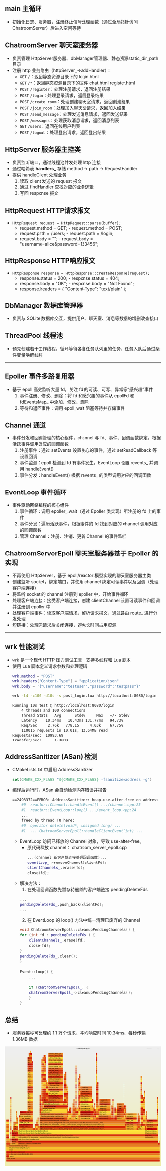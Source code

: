 ## main 主循环
- 初始化日志、服务器，注册终止信号处理函数（通过全局指针访问ChatroomServer）后进入空闲等待

## ChatroomServer 聊天室服务器
- 负责管理 HttpServer服务器、dbManager管理器、静态资源static_dir_path目录
- 注册 http 业务路由（httpServer_->addHandler）：
  - `GET` `/`：返回静态资源目录下的 login.html
  - `GET` `/*`：返回静态资源目录下的文件 chat.html register.html
  - `POST` `/register`：处理注册请求，返回注册结果
  - `POST` `/login`：处理登录请求，返回登录结果
  - `POST` `/create_room`：处理创建聊天室请求，返回创建结果
  - `POST` `/join_room`：处理加入聊天室请求，返回加入结果
  - `POST` `/send_message`：处理发送消息请求，返回发送结果
  - `POST` `/messages`：处理获取消息请求，返回消息列表
  - `GET` `/users`：返回在线用户列表
  - `POST` `/logout`：处理登出请求，返回登出结果

## HttpServer 服务器主控类
- 负责监听端口，通过线程池并发处理 http 连接
- 通过哈希表 **handlers_** 存储 method -> path -> RequestHandler
- 提供 handleClient 处理业务
  1. 读取 client 发送的 request 报文
  2. 通过 findHandler 查找对应的业务逻辑
  3. 写回 response 报文

## HttpRequest HTTP请求报文
 - `HttpRequest request = HttpRequest::parse(buffer);`
   - request.method = GET;      - request.method = POST;
   - request.path = /users;     - request.path = /login;
   - request.body = "";         - request.body = "username=alice&password=123456";

## HttpResponse HTTP响应报文
- `HttpResponse response = HttpResponse::createResponse(request);`
  - response.status = 200;     - response.status = 404;
  - response.body = "OK";      - response.body = "Not Found";
  - response.headers = { "Content-Type": "text/plain" };

## DbManager 数据库管理器
- 负责与 SQLite 数据库交互，提供用户、聊天室、消息等数据的增删改查接口

## ThreadPool 线程池
- 预先创建若干工作线程，循环等待各自任务队列里的任务，任务入队后通过条件变量唤醒线程

---

## Epoller 事件多路复用器
- 基于 epoll 高效监听大量 fd，关注 fd 的可读、可写、异常等“感兴趣”事件
  1. 事件注册、修改、删除：将 fd 和感兴趣的事件从 epollFd 和 fdEventsMap_ 中添加、修改、删除
  2. 等待和返回事件：调用 epoll_wait 阻塞等待并存储事件

## Channel 通道
- 事件分发和回调管理的核心组件，channel 与 fd、事件、回调函数绑定，根据活跃事件调用对应的回调函数
  1. 注册事件：通过 setEvents 设置关心的事件，通过 setReadCallback 等设置回调
  2. 事件监测：epoll 检测到 fd 有事件发生，EventLoop 设置 revents_ 并调用 handleEvent()
  3. 事件分发：handleEvent() 根据 revents_ 的类型调用对应的回调函数

## EventLoop 事件循环
- 事件驱动网络编程的核心组件
  1. 事件循环：调用 epoller_.wait（通过 Epoller 类实现）所注册的 fd 上的事件
  2. 事件分发：遍历活跃事件，根据事件的 fd 找到对应的 channel 调用对应的回调函数
  3. 管理 Channel：注册、注销、更新 Channel 的事件监听

## ChatroomServerEpoll 聊天室服务器基于 Epoller 的实现
- 不再使用 HttpServer，基于 epoll/reactor 模型实现的聊天室服务器主类
- 创建监听 socket，绑定端口，并使用 channel 绑定可读事件以及回调（处理客户端连接）
- 将监听 socket 的 channel 注册到 epoller 中，开始事件循环
- 处理客户端连接：接受客户端连接，创建 clientChannel 设置可读事件和回调并注册到 epoller 中
- 处理客户端事件：读取客户端请求，解析请求报文，通过路由 route_ 进行分发处理
- 短链接：处理完请求后关闭连接，避免长时间占用资源

---

## wrk 性能测试
- `wrk` 是一个现代 HTTP 压力测试工具，支持多线程和 Lua 脚本
- 使用 Lua 脚本定义请求参数和处理逻辑
    ```lua
    wrk.method = "POST"
    wrk.headers["Content-Type"] = "application/json"
    wrk.body = '{"username":"testuser","password":"testpass"}'
    ```
    ```sh
    wrk -t4 -c100 -d10s -s post_login.lua http://localhost:8080/login
    ```
    ```
    Running 10s test @ http://localhost:8080/login
        4 threads and 100 connections
        Thread Stats   Avg      Stdev     Max   +/- Stdev
        Latency    10.34ms   10.43ms 131.77ms   94.73%
        Req/Sec     2.76k   778.15     4.03k    67.75%
        110015 requests in 10.01s, 13.64MB read
    Requests/sec:  10993.69
    Transfer/sec:      1.36MB
    ```

## AddressSanitizer (ASan) 检测
- CMakeLists.txt 中启用 AddressSanitizer
    ```cmake
    set(CMAKE_CXX_FLAGS "${CMAKE_CXX_FLAGS} -fsanitize=address -g")
    ```
- 编译后运行时，ASan 会自动检测内存错误并报告
    ```sh
    ==2493372==ERROR: AddressSanitizer: heap-use-after-free on address 0x50e0000003d8
        #0  reactor::Channel::handleEvent() .../channel.cpp:25
        #1  reactor::EventLoop::loop() .../event_loop.cpp:24
        ...
        freed by thread T0 here:
        #0  operator delete(void*, unsigned long) ...
        #1  ... ChatroomServerEpoll::handleClientEvent(int) ...

    ```
    - EventLoop 访问已释放的 Channel 对象，导致 use-after-free。
      - 原代码释放 channel： chatroom_server_epoll.cpp
        ```cpp
        ...(channel 新客户端连接处理回调函数)...
        eventLoop_->removeChannel(clientFd);
        clientChannels_.erase(fd);
        close(fd);
        ```
    - 解决方法：
      1. 在处理回调函数先暂存待删除的客户端链接 pendingDeleteFds
        ```cpp
        ...
        pendingDeleteFds_.push_back(clientFd);
        ...
        ```
      2. 在 EventLoop 的 loop() 方法中统一清理已废弃的 Channel
        ```cpp
        void ChatroomServerEpoll::cleanupPendingChannels() {
        for (int fd : pendingDeleteFds_) {
            clientChannels_.erase(fd);
            close(fd);
        }
        pendingDeleteFds_.clear();
        }

        Event::loop() {
            ...

            if (chatroomServerEpoll_) {
            chatroomServerEpoll_->cleanupPendingChannels();
            }
        }
        ```

## 总结
- 服务器每秒可处理约 1.1 万个请求，平均响应时间 10.34ms，每秒传输 1.36MB 数据

![火焰图](flamgraph.svg)